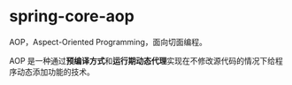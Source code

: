 # spring-core-aop


AOP，Aspect-Oriented Programming，面向切面编程。

AOP 是一种通过**预编译方式**和**运行期动态代理**实现在不修改源代码的情况下给程序动态添加功能的技术。










































